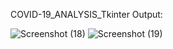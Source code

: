COVID-19_ANALYSIS_Tkinter
Output:

![Screenshot (18)](https://github.com/user-attachments/assets/289df660-ae0e-4490-81d6-fc80e347595e)
![Screenshot (19)](https://github.com/user-attachments/assets/d32614f7-0ad3-4dfd-bd8e-a1475c9db71a)
